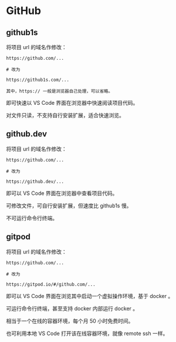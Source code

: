 # GitHub

## github1s

将项目 url 的域名作修改：

```
https://github.com/...

# 改为

https://github1s.com/...

其中，https:// 一般是浏览器自己处理，可以省略。
```

即可快速以 VS Code 界面在浏览器中快速阅读项目代码。

对文件只读，不支持自行安装扩展，适合快速浏览。

## github.dev

将项目 url 的域名作修改：

```
https://github.com/...

# 改为

https://github.dev/...
```

即可以 VS Code 界面在浏览器中查看项目代码。

可修改文件，可自行安装扩展，但速度比 github1s 慢。

不可运行命令行终端。

## gitpod

将项目 url 的域名作修改：

```
https://github.com/...

# 改为

https://gitpod.io/#/github.com/...
```

即可以 VS Code 界面在浏览其中启动一个虚拟操作环境，基于 docker 。

可运行命令行终端，甚至支持 docker 内部运行 docker 。

相当于一个在线的容器环境，每个月 50 小时免费时间。

也可利用本地 VS Code 打开该在线容器环境，就像 remote ssh 一样。
